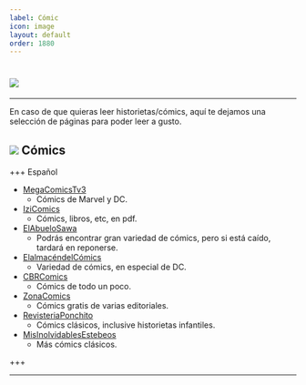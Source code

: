```yaml
---
label: Cómic
icon: image
layout: default
order: 1880
---
```



# ![](https://i.postimg.cc/Hx85rMz8/cooomic.png)


---

En caso de que quieras leer historietas/cómics, aquí te dejamos una selección de páginas para poder leer a gusto.


## ![](https://i.postimg.cc/fyHqs50r/Proyecto-nuevo-2.png) Cómics


+++ Español


- [MegaComicsTv3](https://megacomicstv3.blogspot.com/)
    - Cómics de Marvel y DC.
- [IziComics](https://www.izicomics.com/)
    - Cómics, libros, etc, en pdf.
- [ElAbueloSawa](https://www.elabuelosawa.org/)
    - Podrás encontrar gran variedad de cómics, pero si está caído, tardará en reponerse.
- [ElalmacéndelCómics](http://elalmacendelcomics.blogspot.com/)
    - Variedad de cómics, en especial de DC.
- [CBRComics](https://cbrcomics.net/)
    - Cómics de todo un poco.
- [ZonaComics](https://zonacomics.com/)
    - Cómics gratis de varias editoriales.
- [RevisteriaPonchito](http://revisteriaponchito.com/)
    - Cómics clásicos, inclusive historietas infantiles.
- [MisInolvidablesEstebeos](http://misinolvidablestebeos.blogspot.com/)
    - Más cómics clásicos.


+++


---




